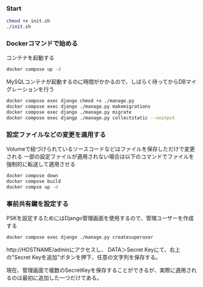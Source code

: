 
### Start 
```bash
chmod +x init.sh
./init.sh
```

### Dockerコマンドで始める
コンテナを起動する
```bash
docker compose up -d
```
MySQLコンテナが起動するのに時間がかかるので、しばらく待ってからDBマイグレーションを行う
```bash
docker compose exec django chmod +x ./manage.py
docker compose exec django ./manage.py makemigrations
docker compose exec django ./manage.py migrate
docker compose exec djangp ./manage.py collectstatic --noinput
```

### 設定ファイルなどの変更を適用する
Volumeで紐づけられているソースコードなどはファイルを保存しただけで変更される
一部の設定ファイルが適用されない場合は以下のコマンドでファイルを強制的に転送して適用させる
```bash
docker compose down
docker compose build
docker compse up -d
```


### 事前共有鍵を設定する
PSKを設定するためにはDjango管理画面を使用するので、管理ユーザーを作成する
```bash
docker compose exec django ./manage.py createsuperuser
```

http://HOSTNAME/adminにアクセスし、
DATA＞Secret Keyにて、右上の"Secret Keyを追加"ボタンを押下、任意の文字列を保存する。

現在、管理画面で複数のSecretKeyを保存することができるが、実際に適用されるのは最初に追加した一つだけである。
